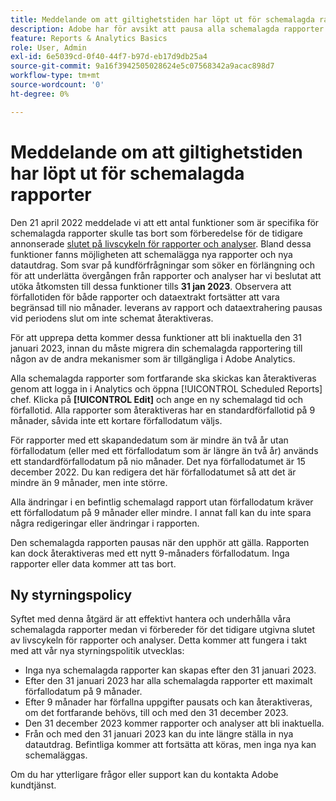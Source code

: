 ```yaml
---
title: Meddelande om att giltighetstiden har löpt ut för schemalagda rapporter
description: Adobe har för avsikt att pausa alla schemalagda rapporter som har ett skapandedatum som är längre än två år.
feature: Reports & Analytics Basics
role: User, Admin
exl-id: 6e5039cd-0f40-44f7-b97d-eb17d9db25a4
source-git-commit: 9a16f3942505028624e5c07568342a9acac898d7
workflow-type: tm+mt
source-wordcount: '0'
ht-degree: 0%

---
```


# Meddelande om att giltighetstiden har löpt ut för schemalagda rapporter

Den 21 april 2022 meddelade vi att ett antal funktioner som är specifika för schemalagda rapporter skulle tas bort som förberedelse för de tidigare annonserade [slutet på livscykeln för rapporter och analyser](https://express.adobe.com/page/6WnF8JK6IRDhf/). Bland dessa funktioner fanns möjligheten att schemalägga nya rapporter och nya datautdrag. Som svar på kundförfrågningar som söker en förlängning och för att underlätta övergången från rapporter och analyser har vi beslutat att utöka åtkomsten till dessa funktioner tills **31 jan 2023**. Observera att förfallotiden för både rapporter och dataextrakt fortsätter att vara begränsad till nio månader. leverans av rapport och dataextrahering pausas vid periodens slut om inte schemat återaktiveras.

För att upprepa detta kommer dessa funktioner att bli inaktuella den 31 januari 2023, innan du måste migrera din schemalagda rapportering till någon av de andra mekanismer som är tillgängliga i Adobe Analytics.

Alla schemalagda rapporter som fortfarande ska skickas kan återaktiveras genom att logga in i Analytics och öppna [!UICONTROL Scheduled Reports] chef. Klicka på **[!UICONTROL Edit]** och ange en ny schemalagd tid och förfallotid. Alla rapporter som återaktiveras har en standardförfallotid på 9 månader, såvida inte ett kortare förfallodatum väljs.

För rapporter med ett skapandedatum som är mindre än två år utan förfallodatum (eller med ett förfallodatum som är längre än två år) används ett standardförfallodatum på nio månader. Det nya förfallodatumet är 15 december 2022. Du kan redigera det här förfallodatumet så att det är mindre än 9 månader, men inte större.

Alla ändringar i en befintlig schemalagd rapport utan förfallodatum kräver ett förfallodatum på 9 månader eller mindre. I annat fall kan du inte spara några redigeringar eller ändringar i rapporten.

Den schemalagda rapporten pausas när den upphör att gälla. Rapporten kan dock återaktiveras med ett nytt 9-månaders förfallodatum. Inga rapporter eller data kommer att tas bort.

## Ny styrningspolicy

Syftet med denna åtgärd är att effektivt hantera och underhålla våra schemalagda rapporter medan vi förbereder för det tidigare utgivna slutet av livscykeln för rapporter och analyser. Detta kommer att fungera i takt med att vår nya styrningspolitik utvecklas:

* Inga nya schemalagda rapporter kan skapas efter den 31 januari 2023.
* Efter den 31 januari 2023 har alla schemalagda rapporter ett maximalt förfallodatum på 9 månader.
* Efter 9 månader har förfallna uppgifter pausats och kan återaktiveras, om det fortfarande behövs, till och med den 31 december 2023.
* Den 31 december 2023 kommer rapporter och analyser att bli inaktuella.
* Från och med den 31 januari 2023 kan du inte längre ställa in nya datautdrag. Befintliga kommer att fortsätta att köras, men inga nya kan schemaläggas.

Om du har ytterligare frågor eller support kan du kontakta Adobe kundtjänst.

